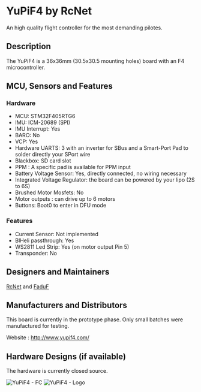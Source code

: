 # YuPiF4 by RcNet

An high quality flight controller for the most demanding pilotes.

## Description

The YuPiF4 is a 36x36mm (30.5x30.5 mounting holes) board with an F4 microcontroller.

## MCU, Sensors and Features

### Hardware
  - MCU: STM32F405RTG6
  - IMU: ICM-20689 (SPI)
  - IMU Interrupt: Yes
  - BARO: No
  - VCP: Yes
  - Hardware UARTS: 3 with an inverter for SBus and a Smart-Port Pad to solder directly your SPort wire
  - Blackbox: SD card slot
  - PPM : A specific pad is available for PPM input
  - Battery Voltage Sensor: Yes, directly connected, no wiring necessary
  - Integrated Voltage Regulator: the board can be powered by your lipo (2S to 6S)
  - Brushed Motor Mosfets: No
  - Motor outputs : can drive up to 6 motors
  - Buttons: Boot0 to enter in DFU mode

### Features
  - Current Sensor: Not implemented
  - BlHeli passthrough: Yes 
  - WS2811 Led Strip: Yes (on motor output Pin 5)
  - Transponder: No

## Designers and Maintainers
[RcNet](https://github.com/ted-rcnet) and [FaduF](https://github.com/Faduf)

## Manufacturers and Distributors

This board is currently in the prototype phase. Only small batches were manufactured for testing.

Website : http://www.yupif4.com/

## Hardware Designs (if available)

The hardware is currently closed source.

![YuPiF4 - FC](https://www.yupif4.com/imgs/FC2.jpg)
![YuPiF4 - Logo](https://www.yupif4.com/imgs/YuPiF4.jpg)